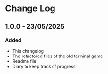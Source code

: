 # Change Log

## 1.0.0 - 23/05/2025
### Added
- This changelog
- The refactored files of the old terminal game
- Readme file
- Diary to keep track of progress
